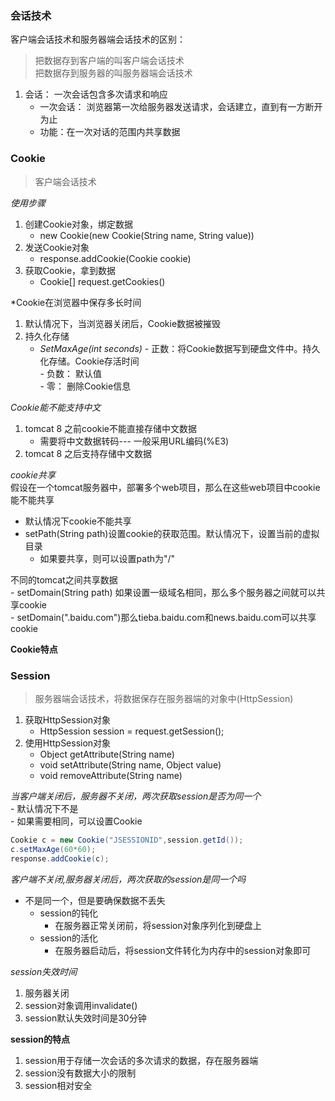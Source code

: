 ### 会话技术  

客户端会话技术和服务器端会话技术的区别：  
> 把数据存到客户端的叫客户端会话技术  
> 把数据存到服务器的叫服务器端会话技术  

1. 会话： 一次会话包含多次请求和响应  
	- 一次会话： 浏览器第一次给服务器发送请求，会话建立，直到有一方断开为止  
	- 功能：在一次对话的范围内共享数据  

### Cookie   
> 客户端会话技术  

*使用步骤*  
1. 创建Cookie对象，绑定数据  
	- new Cookie(new Cookie(String name, String value))  
2. 发送Cookie对象  
	- response.addCookie(Cookie cookie)  
3. 获取Cookie，拿到数据  
	- Cookie[] request.getCookies()  

*Cookie在浏览器中保存多长时间  
1. 默认情况下，当浏览器关闭后，Cookie数据被摧毁  
2. 持久化存储  
	- *SetMaxAge(int seconds)*
			- 正数：将Cookie数据写到硬盘文件中。持久化存储。Cookie存活时间  
			- 负数： 默认值  
			- 零： 删除Cookie信息  

*Cookie能不能支持中文*  
1. tomcat 8 之前cookie不能直接存储中文数据  
	- 需要将中文数据转码--- 一般采用URL编码(%E3)  
2. tomcat 8  之后支持存储中文数据  

*cookie共享*  
假设在一个tomcat服务器中，部署多个web项目，那么在这些web项目中cookie能不能共享  
- 默认情况下cookie不能共享  
- setPath(String path)设置cookie的获取范围。默认情况下，设置当前的虚拟目录  
	- 如果要共享，则可以设置path为"/"  
			
不同的tomcat之间共享数据  
	- setDomain(String path) 如果设置一级域名相同，那么多个服务器之间就可以共享cookie  
		- setDomain(".baidu.com")那么tieba.baidu.com和news.baidu.com可以共享cookie  
				
**Cookie特点**  




### Session  
> 服务器端会话技术，将数据保存在服务器端的对象中(HttpSession)  

1. 获取HttpSession对象  
	- HttpSession session = request.getSession();  
2. 使用HttpSession对象  
	- Object getAttribute(String name)  
	- void setAttribute(String name, Object value)  
	- void removeAttribute(String name)  


*当客户端关闭后，服务器不关闭，两次获取session是否为同一个*  
	- 默认情况下不是  
	- 如果需要相同，可以设置Cookie  

```java
Cookie c = new Cookie("JSESSIONID",session.getId());  
c.setMaxAge(60*60);
response.addCookie(c);
```

*客户端不关闭,服务器关闭后，两次获取的session是同一个吗*  

- 不是同一个，但是要确保数据不丢失  
	- session的钝化  
		- 在服务器正常关闭前，将session对象序列化到硬盘上  
	- session的活化  
		- 在服务器启动后，将session文件转化为内存中的session对象即可  

*session失效时间*  
1. 服务器关闭  
2. session对象调用invalidate()  
3. session默认失效时间是30分钟  

**session的特点**  
1. session用于存储一次会话的多次请求的数据，存在服务器端  
2. session没有数据大小的限制  
3. session相对安全  
